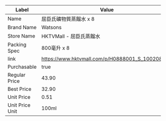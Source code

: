 | Label           | Value                                           |
| --------------- | ----------------------------------------------- |
| Name            | 屈臣氏礦物質蒸餾水 x 8                                   |
| Brand Name      | Watsons                                         |
| Store Name      | HKTVMall - 屈臣氏蒸餾水                               |
| Packing Spec    | 800毫升 x 8                                       |
| link            | https://www.hktvmall.com/p/H0888001_S_10020859G |
| Purchasable     | true                                            |
| Regular Price   | 43.90                                           |
| Best Price      | 32.90                                           |
| Unit Price      | 0.51                                            |
| Unit Price Unit | 100ml                                           |
